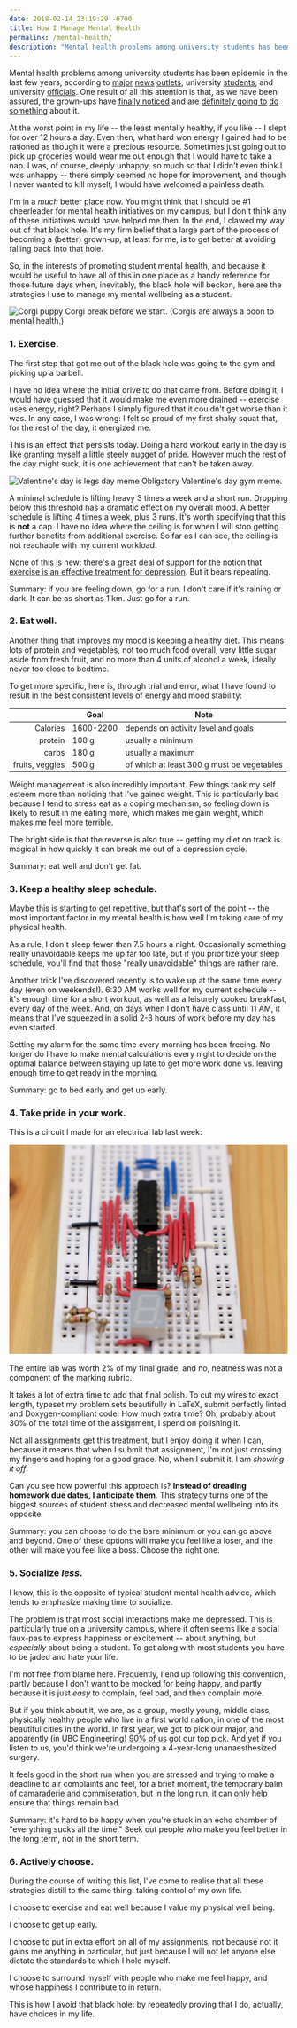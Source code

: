 ```yaml
---
date: 2018-02-14 23:19:29 -0700
title: How I Manage Mental Health
permalink: /mental-health/
description: "Mental health problems among university students has been epidemic in the last few years, according to major news outlets, university students, and university officials."
---
```

Mental health problems among university students has been epidemic in the last few years, according to [major](https://www.theguardian.com/education/series/mental-health-a-university-crisis) [news](http://www.macleans.ca/education/uniandcollege/the-mental-health-crisis-on-campus/) [outlets](https://www.nytimes.com/2017/10/11/magazine/why-are-more-american-teenagers-than-ever-suffering-from-severe-anxiety.html), university [students](http://www.casa-acae.com/student_mental_health), and university [officials](https://www.ubyssey.ca/news/ono-shares-personal-struggle-at-student-mental-health-summit/). One result of all this attention is that, as we have been assured, the grown-ups have [finally noticed](https://www.thestar.com/news/canada/2017/05/29/youth-mental-health-demand-is-exploding-how-universities-and-business-are-scrambling-to-react.html) and are [definitely going to](https://wellbeing.ubc.ca/examples-and-research/ubc-invests-25-million-student-mental-health) [do something](https://www.newswire.ca/news-releases/new-student-mental-health-program-to-be-piloted-on-seven-canadian-campuses-643007523.html) about it.

At the worst point in my life -- the least mentally healthy, if you like -- I slept for over 12 hours a day. Even then, what hard won energy I gained had to be rationed as though it were a precious resource. Sometimes just going out to pick up groceries would wear me out enough that I would have to take a nap. I was, of course, deeply unhappy, so much so that I didn't even think I was unhappy -- there simply seemed no hope for improvement, and though I never wanted to kill myself, I would have welcomed a painless death.

I'm in a _much_ better place now. You might think that I should be #1 cheerleader for mental health initiatives on my campus, but I don't think any of these initiatives would have helped me then. In the end, I clawed my way out of that black hole. It's my firm belief that a large part of the process of becoming a (better) grown-up, at least for me, is to get better at avoiding falling back into that hole.

So, in the interests of promoting student mental health, and because it would be useful to have all of this in one place as a handy reference for those future days when, inevitably, the black hole will beckon, here are the strategies I use to manage my mental wellbeing as a student.

![Corgi puppy](http://cdn2-www.dogtime.com/assets/uploads/2016/08/corgi-puppy-6.jpg)
<span class="caption">Corgi break before we start. (Corgis are always a boon to mental health.)</span>

### 1. Exercise.

The first step that got me out of the black hole was going to the gym and picking up a barbell.

I have no idea where the initial drive to do that came from. Before doing it, I would have guessed that it would make me even more drained -- exercise uses energy, right? Perhaps I simply figured that it couldn't get worse than it was. In any case, I was wrong: I felt so proud of my first shaky squat that, for the rest of the day, it energized me.

This is an effect that persists today. Doing a hard workout early in the day is like granting myself a little steely nugget of pride. However much the rest of the day might suck, it is one achievement that can't be taken away.

![Valentine's day is legs day meme](https://lh3.googleusercontent.com/-c46qzZAOD2M/Uva9MR7hp-I/AAAAAAAABbc/w1a47A3DsXY/w530-h795-n/ValentinesDayGym.jpg)
<span class="caption">Obligatory Valentine's day gym meme.</span>

A minimal schedule is lifting heavy 3 times a week and a short run. Dropping below this threshold has a dramatic effect on my overall mood. A better schedule is lifting 4 times a week, plus 3 runs. It's worth specifying that this is **not** a cap. I have no idea where the ceiling is for when I will stop getting further benefits from additional exercise. So far as I can see, the ceiling is not reachable with my current workload.

None of this is new: there's a great deal of support for the notion that [exercise is an effective treatment for depression](https://www.ncbi.nlm.nih.gov/pmc/articles/PMC474733/). But it bears repeating.

Summary: if you are feeling down, go for a run. I don't care if it's raining or dark. It can be as short as 1 km. Just go for a run.

### 2. Eat well.

Another thing that improves my mood is keeping a healthy diet. This means lots of protein and vegetables, not too much food overall, very little sugar aside from fresh fruit, and no more than 4 units of alcohol a week, ideally never too close to bedtime.

To get more specific, here is, through trial and error, what I have found to result in the best consistent levels of energy and mood stability:

| | Goal | Note |
| --: | -- | -- |
| Calories | 1600-2200 | depends on activity level and goals |
| protein | 100 g | usually a minimum |
| carbs | 180 g | usually a maximum |
| fruits, veggies | 500 g | of which at least 300 g must be vegetables |

Weight management is also incredibly important. Few things tank my self esteem more than noticing that I've gained weight. This is particularly bad because I tend to stress eat as a coping mechanism, so feeling down is likely to result in me eating more, which makes me gain weight, which makes me feel more terrible.

The bright side is that the reverse is also true -- getting my diet on track is magical in how quickly it can break me out of a depression cycle.

Summary: eat well and don't get fat.

### 3. Keep a healthy sleep schedule.

Maybe this is starting to get repetitive, but that's sort of the point -- the most important factor in my mental health is how well I'm taking care of my physical health.

As a rule, I don't sleep fewer than 7.5 hours a night. Occasionally something really unavoidable keeps me up far too late, but if you prioritize your sleep schedule, you'll find that those "really unavoidable" things are rather rare.

Another trick I've discovered recently is to wake up at the same time every day (even on weekends!). 6:30 AM works well for my current schedule -- it's enough time for a short workout, as well as a leisurely cooked breakfast, every day of the week. And, on days when I don't have class until 11 AM, it means that I've squeezed in a solid 2-3 hours of work before my day has even started.

Setting my alarm for the same time every morning has been freeing. No longer do I have to make mental calculations every night to decide on the optimal balance between staying up late to get more work done vs. leaving enough time to get ready in the morning.

Summary: go to bed early and get up early.

### 4. Take pride in your work.

This is a circuit I made for an electrical lab last week:

![Neat wiring](/assets/images/2018/cpen312-circuit.JPG)

The entire lab was worth 2% of my final grade, and no, neatness was not a component of the marking rubric.

It takes a lot of extra time to add that final polish. To cut my wires to exact length, typeset my problem sets beautifully in LaTeX, submit perfectly linted and Doxygen-compliant code. How much extra time? Oh, probably about 30% of the total time of the assignment, I spend on polishing it.

Not all assignments get this treatment, but I enjoy doing it when I can, because it means that when I submit that assignment, I'm not just crossing my fingers and hoping for a good grade. No, when I submit it, I am _showing it off_.

Can you see how powerful this approach is? **Instead of dreading homework due dates, I anticipate them**. This strategy turns one of the biggest sources of student stress and decreased mental wellbeing into its opposite.

Summary: you can choose to do the bare minimum or you can go above and beyond. One of these options will make you feel like a loser, and the other will make you feel like a boss. Choose the right one.

### 5. Socialize _less_.

I know, this is the opposite of typical student mental health advice, which tends to emphasize making time to socialize.

The problem is that most social interactions make me depressed. This is particularly true on a university campus, where it often seems like a social faux-pas to express happiness or excitement -- about anything, but _especially_ about being a student. To get along with most students you have to be jaded and hate your life.

I'm not free from blame here. Frequently, I end up following this convention, partly because I don't want to be mocked for being happy, and partly because it is just _easy_ to complain, feel bad, and then complain more.

But if you think about it, we are, as a group, mostly young, middle class, physically healthy people who live in a first world nation, in one of the most beautiful cities in the world. In first year, we got to pick our major, and apparently (in UBC Engineering) [90% of us](http://students.engineering.ubc.ca/enrolment/placement/) got our top pick. And yet if you listen to us, you'd think we're undergoing a 4-year-long unanaesthesized surgery.

It feels good in the short run when you are stressed and trying to make a deadline to air complaints and feel, for a brief moment, the temporary balm of camaraderie and commiseration, but in the long run, it can only help ensure that things remain bad.

Summary: it's hard to be happy when you're stuck in an echo chamber of "everything sucks all the time." Seek out people who make you feel better in the long term, not in the short term.

### 6. Actively choose.

During the course of writing this list, I've come to realise that all these strategies distill to the same thing: taking control of my own life.

I choose to exercise and eat well because I value my physical well being.

I choose to get up early.

I choose to put in extra effort on all of my assignments, not because not it gains me anything in particular, but just because I will not let anyone else dictate the standards to which I hold myself.

I choose to surround myself with people who make me feel happy, and whose happiness I contribute to in return.

This is how I avoid that black hole: by repeatedly proving that I do, actually, have choices in my life.